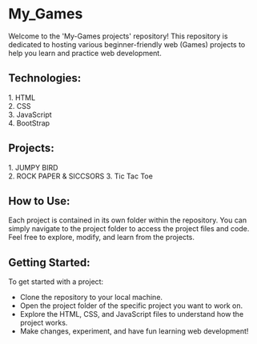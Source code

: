 # My_Games

Welcome to the 'My-Games projects' repository! This repository is dedicated to hosting various beginner-friendly web (Games) projects to help you learn and practice web development.

<h2>Technologies:</h2>
1. HTML<br>
2. CSS<br>
3. JavaScript<br>
4. BootStrap<br>
<h2>Projects:</h2>
1. JUMPY BIRD <br>
2. ROCK PAPER & SICCSORS
3. Tic Tac Toe
<h2>How to Use:</h2>

Each project is contained in its own folder within the repository. You can simply navigate to the project folder to access the project files and code. Feel free to explore, modify, and learn from the projects.

<h2>Getting Started:</h2>
To get started with a project:<br>

* Clone the repository to your local machine.<br>
* Open the project folder of the specific project you want to work on.<br>
* Explore the HTML, CSS, and JavaScript files to understand how the project works.<br>
* Make changes, experiment, and have fun learning web development!<br>
